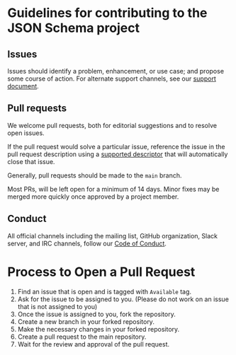 # Guidelines for contributing to the JSON Schema project

## Issues

Issues should identify a problem, enhancement, or use case; and propose some course of action. For alternate support channels, see our [support document](https://github.com/json-schema-org/.github/blob/main/SUPPORT.md).

## Pull requests

We welcome pull requests, both for editorial suggestions and to resolve open issues.

If the pull request would solve a particular issue, reference the issue in the pull request description using a [supported descriptor](https://docs.github.com/en/issues/tracking-your-work-with-issues/linking-a-pull-request-to-an-issue#linking-a-pull-request-to-an-issue-using-a-keyword) that will automatically close that issue.

Generally, pull requests should be made to the `main` branch.

Most PRs, will be left open for a minimum of 14 days.  Minor fixes may be merged more quickly once approved by a project member.

## Conduct

All official channels including the mailing list, GitHub organization, Slack server, and IRC channels, follow our [Code of Conduct](https://github.com/json-schema-org/.github/blob/main/CODE_OF_CONDUCT.md).

# Process to Open a Pull Request

1. Find an issue that is open and is tagged with `Available` tag.
2. Ask for the issue to be assigned to you. (Please do not work on an issue that is not assigned to you)
3. Once the issue is assigned to you, fork the repository.
4. Create a new branch in your forked repository.
5. Make the necessary changes in your forked repository.
6. Create a pull request to the main repository.
7. Wait for the review and approval of the pull request.
  